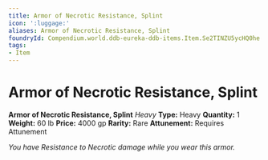 ```yaml
---
title: Armor of Necrotic Resistance, Splint
icon: ':luggage:'
aliases: Armor of Necrotic Resistance, Splint
foundryId: Compendium.world.ddb-eureka-ddb-items.Item.Se2TINZU5ycHQ0he
tags:
- Item
---
```


# Armor of Necrotic Resistance, Splint

**Armor of Necrotic Resistance, Splint**
_Heavy_
**Type:** Heavy
**Quantity:** 1
**Weight:** 60 lb
**Price:** 4000 gp
**Rarity:** Rare
**Attunement:** Requires Attunement

*You have Resistance to Necrotic damage while you wear this armor.*
